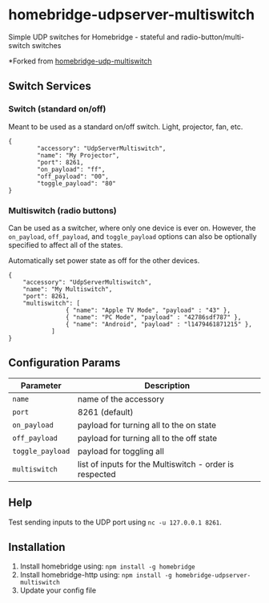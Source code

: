 # homebridge-udpserver-multiswitch
Simple UDP switches for Homebridge - stateful and radio-button/multi-switch switches

*Forked from [homebridge-udp-multiswitch](https://github.com/nitaybz/homebridge-udp-multiswitch)

## Switch Services

### Switch (standard on/off)
Meant to be used as a standard on/off switch. Light, projector, fan, etc.

```
{
        "accessory": "UdpServerMultiswitch",
        "name": "My Projector",
        "port": 8261,
        "on_payload": "ff",
        "off_payload": "00",
        "toggle_payload": "80"
}
```

### Multiswitch (radio buttons)
Can be used as a switcher, where only one device is ever on. However,
the `on_payload`, `off_payload`, and `toggle_payload` options can also be
optionally specified to affect all of the states.

Automatically set power state as off for the other devices.

```
{
    "accessory": "UdpServerMultiswitch",
    "name": "My Multiswitch",
    "port": 8261,
    "multiswitch": [
                { "name": "Apple TV Mode", "payload" : "43" },
                { "name": "PC Mode", "payload" : "42786sdf787" },
                { "name": "Android", "payload" : "l1479461871215" },
            ]
}
```

## Configuration Params

|             Parameter            |                       Description                       |
| -------------------------------- | ------------------------------------------------------- |
| `name`                           | name of the accessory                                   |
| `port`                           | 8261 (default)                                          |
| `on_payload`                     | payload for turning all to the on state                 |
| `off_payload`                    | payload for turning all to the off state                |
| `toggle_payload`                 | payload for toggling all                                |
| `multiswitch`                    | list of inputs for the Multiswitch - order is respected |

## Help

Test sending inputs to the UDP port using `nc -u 127.0.0.1 8261`.

## Installation

1. Install homebridge using: `npm install -g homebridge`
2. Install homebridge-http using: `npm install -g homebridge-udpserver-multiswitch`
3. Update your config file
